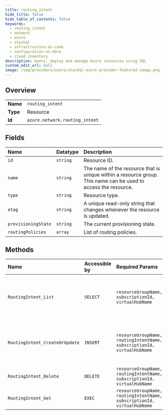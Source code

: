 ```yaml
---
title: routing_intent
hide_title: false
hide_table_of_contents: false
keywords:
  - routing_intent
  - network
  - azure    
  - stackql
  - infrastructure-as-code
  - configuration-as-data
  - cloud inventory
description: Query, deploy and manage Azure resources using SQL
custom_edit_url: null
image: /img/providers/azure/stackql-azure-provider-featured-image.png
---
```

  
    

## Overview
<table><tbody>
<tr><td><b>Name</b></td><td><code>routing_intent</code></td></tr>
<tr><td><b>Type</b></td><td>Resource</td></tr>
<tr><td><b>Id</b></td><td><code>azure.network.routing_intent</code></td></tr>
</tbody></table>

## Fields
| Name | Datatype | Description |
|:-----|:---------|:------------|
| `id` | `string` | Resource ID. |
| `name` | `string` | The name of the resource that is unique within a resource group. This name can be used to access the resource. |
| `type` | `string` | Resource type. |
| `etag` | `string` | A unique read-only string that changes whenever the resource is updated. |
| `provisioningState` | `string` | The current provisioning state. |
| `routingPolicies` | `array` | List of routing policies. |
## Methods
| Name | Accessible by | Required Params | Description |
|:-----|:--------------|:----------------|:------------|
| `RoutingIntent_List` | `SELECT` | `resourceGroupName, subscriptionId, virtualHubName` | Retrieves the details of all RoutingIntent child resources of the VirtualHub. |
| `RoutingIntent_CreateOrUpdate` | `INSERT` | `resourceGroupName, routingIntentName, subscriptionId, virtualHubName` | Creates a RoutingIntent resource if it doesn't exist else updates the existing RoutingIntent. |
| `RoutingIntent_Delete` | `DELETE` | `resourceGroupName, routingIntentName, subscriptionId, virtualHubName` | Deletes a RoutingIntent. |
| `RoutingIntent_Get` | `EXEC` | `resourceGroupName, routingIntentName, subscriptionId, virtualHubName` | Retrieves the details of a RoutingIntent. |
